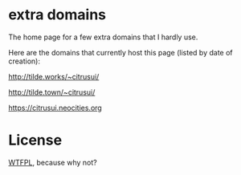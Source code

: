 # extra domains

The home page for a few extra domains that I hardly use.

Here are the domains that currently host this page (listed by date of creation):

<http://tilde.works/~citrusui/>

<http://tilde.town/~citrusui/>

<https://citrusui.neocities.org>

# License

[WTFPL](LICENSE.md), because why not?
